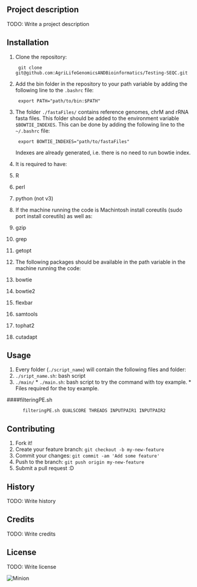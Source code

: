 Project description
-------------------

TODO: Write a project description

Installation
------------------

1. Clone the repository:

        git clone git@github.com:AgriLifeGenomicsANDBioinformatics/Testing-SEQC.git

2. Add the bin folder in the repository to your path variable by adding the following line to the `.bashrc` file:

        export PATH="path/to/bin:$PATH"

3. The folder `./fastaFiles/` contains reference genomes, chrM and rRNA fasta files. This folder should be added to the environment variable `$BOWTIE_INDEXES`. This can be done by adding the following line to the `~/.bashrc` file:

        export BOWTIE_INDEXES="path/to/fastaFiles"

    Indexes are already generated, i.e. there is no need to run bowtie index.

4. It is required to have:
  1. R
  2. perl
  3. python (not v3)

5. If the machine running the code is Machintosh install coreutils (sudo port install coreutils) as well as:
  1. gzip
  2. grep
  3. getopt

6. The following packages should be available in the path variable in the machine running the code:
  1. bowtie
  2. bowtie2
  3. flexbar
  4. samtools
  5. tophat2
  6. cutadapt

Usage
-----------------

1. Every folder (`./script_name`) will contain the following files and folder:
  1. `./sript_name.sh`: bash script
  2. `./main/`
    * `./main.sh`: bash script to try the command with toy example.
    * Files required for the toy example.

####filteringPE.sh

          filteringPE.sh QUALSCORE THREADS INPUTPAIR1 INPUTPAIR2

Contributing
----------------

1. Fork it!
2. Create your feature branch: `git checkout -b my-new-feature`
3. Commit your changes: `git commit -am 'Add some feature'`
4. Push to the branch: `git push origin my-new-feature`
5. Submit a pull request :D

History
---------------

TODO: Write history

Credits
---------------

TODO: Write credits

License
---------------

TODO: Write license

![Minion](http://octodex.github.com/images/minion.png)
